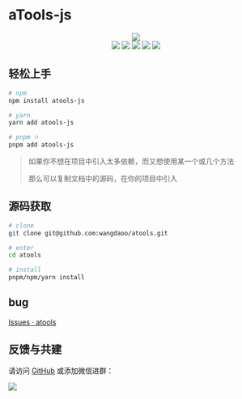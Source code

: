 # aTools-js

<div align="center">
  <img src="http://cdn.wangdaoo.com/atools_banner.png?imageView2/2/w/550/interlace/1" />
</div>

<!-- Badges -->

<div align="center">
  <img src="https://img.shields.io/badge/npm-v0.0.28-brightgreen" />
  <img src="https://img.shields.io/github/license/wangdaoo/atools" />
  <img src="https://img.shields.io/badge/Open%20Source%3F-Sure-brightgreen" />
  <img src="https://img.shields.io/badge/TypeScript-Yeah-yellow" />
  <img src="https://img.shields.io/badge/Rollup-Yeah-red" />
</div>

<!-- ALL-CONTRIBUTORS-BADGE:END -->

## 轻松上手

```bash
# npm
npm install atools-js

# yarn
yarn add atools-js

# pnpm 🔥
pnpm add atools-js
```

> 如果你不想在项目中引入太多依赖，而又想使用某一个或几个方法
>
> 那么可以复制文档中的源码，在你的项目中引入

## 源码获取

```bash
# clone
git clone git@github.com:wangdaoo/atools.git

# enter
cd atools

# install
pnpm/npm/yarn install
```

## bug

[Issues · atools](https://github.com/wangdaoo/atools/issues)

## 反馈与共建

请访问 [GitHub](https://github.com/wangdaoo/atools) 或添加微信进群：

<div>
  <img data-type="atools" src="http://cdn.wangdaoo.com/wechat.png?imageView2/1/w/400/h/400/interlace/1" />
</div>
